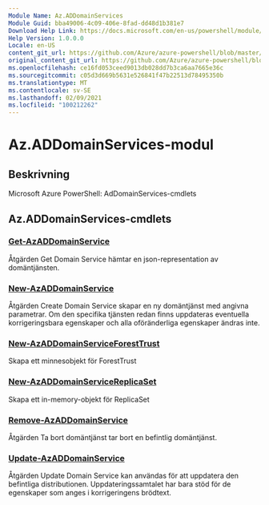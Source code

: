 ```yaml
---
Module Name: Az.ADDomainServices
Module Guid: bba49006-4c09-406e-8fad-dd48d1b381e7
Download Help Link: https://docs.microsoft.com/en-us/powershell/module/az.addomainservices
Help Version: 1.0.0.0
Locale: en-US
content_git_url: https://github.com/Azure/azure-powershell/blob/master/src/ADDomainServices/help/Az.ADDomainServices.md
original_content_git_url: https://github.com/Azure/azure-powershell/blob/master/src/ADDomainServices/help/Az.ADDomainServices.md
ms.openlocfilehash: ce16fd053ceed9013db028dd7b3ca6aa7665e36c
ms.sourcegitcommit: c05d3d669b5631e526841f47b22513d78495350b
ms.translationtype: MT
ms.contentlocale: sv-SE
ms.lasthandoff: 02/09/2021
ms.locfileid: "100212262"
---
```

# Az.ADDomainServices-modul
## Beskrivning
Microsoft Azure PowerShell: AdDomainServices-cmdlets

## Az.ADDomainServices-cmdlets
### [Get-AzADDomainService](Get-AzADDomainService.md)
Åtgärden Get Domain Service hämtar en json-representation av domäntjänsten.

### [New-AzADDomainService](New-AzADDomainService.md)
Åtgärden Create Domain Service skapar en ny domäntjänst med angivna parametrar.
Om den specifika tjänsten redan finns uppdateras eventuella korrigeringsbara egenskaper och alla oföränderliga egenskaper ändras inte.

### [New-AzADDomainServiceForestTrust](New-AzADDomainServiceForestTrust.md)
Skapa ett minnesobjekt för ForestTrust

### [New-AzADDomainServiceReplicaSet](New-AzADDomainServiceReplicaSet.md)
Skapa ett in-memory-objekt för ReplicaSet

### [Remove-AzADDomainService](Remove-AzADDomainService.md)
Åtgärden Ta bort domäntjänst tar bort en befintlig domäntjänst.

### [Update-AzADDomainService](Update-AzADDomainService.md)
Åtgärden Update Domain Service kan användas för att uppdatera den befintliga distributionen.
Uppdateringssamtalet har bara stöd för de egenskaper som anges i korrigeringens brödtext.

